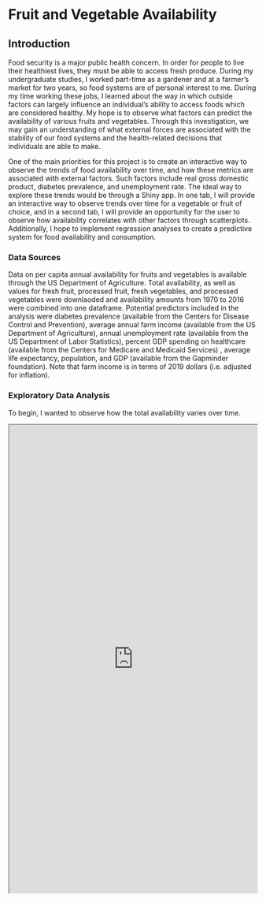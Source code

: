 # Fruit and Vegetable Availability

## Introduction

Food security is a major public health concern. In order for people to live their healthiest lives, they must be able to access fresh produce. During my undergraduate studies, I worked part-time as a gardener and at a farmer’s market for two years, so food systems are of personal interest to me. During my time working these jobs, I learned about the way in which outside factors can largely influence an individual’s ability to access foods which are considered healthy. My hope is to observe what factors can predict the availability of various fruits and vegetables. Through this investigation, we may gain an understanding of what external forces are associated with the stability of our food systems and the health-related decisions that individuals are able to make.

One of the main priorities for this project is to create an interactive way to observe the trends of food availability over time, and how these metrics are associated with external factors. Such factors include real gross domestic product, diabetes prevalence, and unemployment rate. The ideal way to explore these trends would be through a Shiny app. In one tab, I will provide an interactive way to observe trends over time for a vegetable or fruit of choice, and in a second tab, I will provide an opportunity for the user to observe how availability correlates with other factors through scatterplots. Additionally, I hope to implement regression analyses to create a predictive system for food availability and consumption. 

### Data Sources

Data on per capita annual availability for fruits and vegetables is available through the US Department of Agriculture. Total availability, as well as values for fresh fruit, processed fruit, fresh vegetables, and processed vegetables were downlaoded and availability amounts from 1970 to 2016 were combined into one dataframe. Potential predictors included in the analysis were diabetes prevalence (available from the Centers for Disease Control and Prevention), average annual farm income (available from the US Department of Agriculture), annual unemployment rate (available from the US Department of Labor Statistics), percent GDP spending on healthcare (available from the Centers for Medicare and Medicaid Services) , average life expectancy, population, and GDP (available from the Gapminder foundation). Note that farm income is in terms of 2019 dollars (i.e. adjusted for inflation).

### Exploratory Data Analysis

To begin, I wanted to observe how the total availability varies over time.



<iframe src="https://nwbirk.shinyapps.io/bst260-final-project/" width="100%" height="950px"></iframe>

